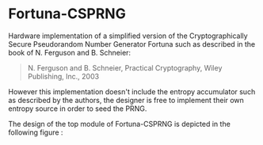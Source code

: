 # Fortuna-CSPRNG

Hardware implementation of a simplified version of the Cryptographically Secure Pseudorandom Number Generator Fortuna such as described in the book of N. Ferguson and B. Schneier:

> N. Ferguson and B. Schneier, Practical Cryptography, Wiley Publishing, Inc., 2003

However this implementation doesn't include the entropy accumulator such as described by the authors, the designer is free to implement their own entropy source in order to seed the PRNG.

The design of the top module of Fortuna-CSPRNG is depicted in the following figure :
